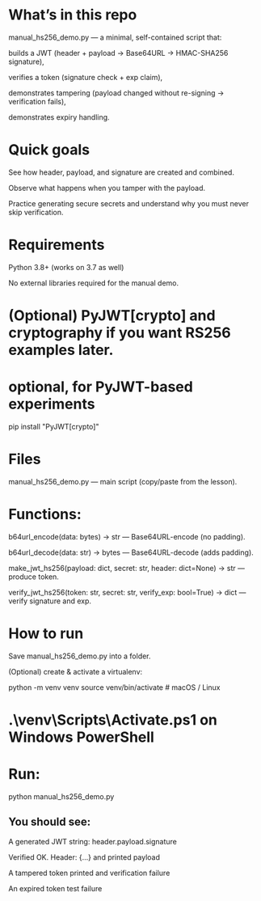 # What’s in this repo
manual_hs256_demo.py — a minimal, self-contained script that:

builds a JWT (header + payload → Base64URL → HMAC-SHA256 signature),

verifies a token (signature check + exp claim),

demonstrates tampering (payload changed without re-signing → verification fails),

demonstrates expiry handling.

# Quick goals

See how header, payload, and signature are created and combined.

Observe what happens when you tamper with the payload.

Practice generating secure secrets and understand why you must never skip verification.

# Requirements

Python 3.8+ (works on 3.7 as well)

No external libraries required for the manual demo.

# (Optional) PyJWT[crypto] and cryptography if you want RS256 examples later.

# optional, for PyJWT-based experiments
pip install "PyJWT[crypto]"

# Files

manual_hs256_demo.py — main script (copy/paste from the lesson).

# Functions:

b64url_encode(data: bytes) -> str — Base64URL-encode (no padding).

b64url_decode(data: str) -> bytes — Base64URL-decode (adds padding).

make_jwt_hs256(payload: dict, secret: str, header: dict=None) -> str — produce token.

verify_jwt_hs256(token: str, secret: str, verify_exp: bool=True) -> dict — verify signature and exp.

# How to run

Save manual_hs256_demo.py into a folder.

(Optional) create & activate a virtualenv:

python -m venv venv
source venv/bin/activate    # macOS / Linux
# .\venv\Scripts\Activate.ps1 on Windows PowerShell


# Run:

python manual_hs256_demo.py


## You should see:

A generated JWT string: header.payload.signature

Verified OK. Header: {...} and printed payload

A tampered token printed and verification failure

An expired token test failure

